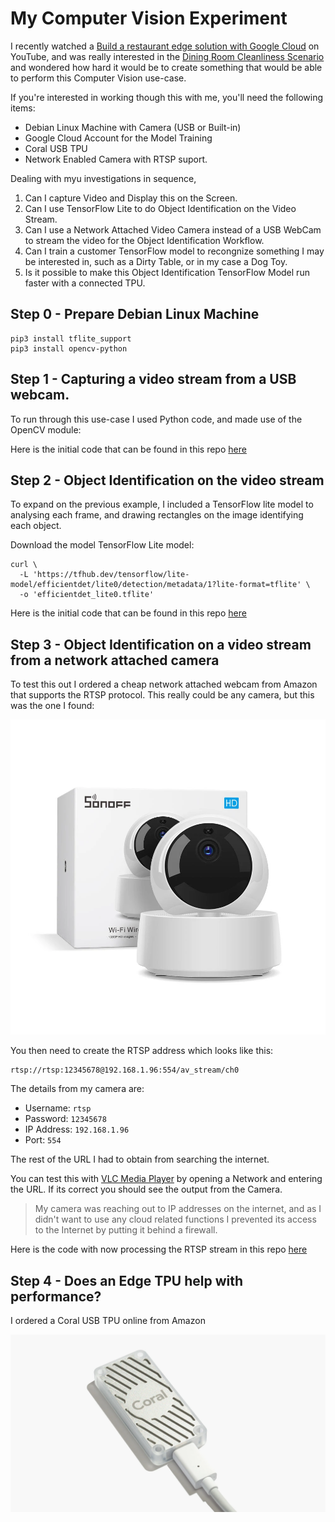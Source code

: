 # My Computer Vision Experiment

I recently watched a [Build a restaurant edge solution with Google Cloud](https://www.youtube.com/watch?v=c2I4G7UH408) on YouTube, and was really interested in the [Dining Room Cleanliness Scenario](https://youtu.be/c2I4G7UH408?t=530) and wondered how hard it would be to create something that would be able to perform this Computer Vision use-case.

If you're interested in working though this with me, you'll need the following items:

* Debian Linux Machine with Camera (USB or Built-in)
* Google Cloud Account for the Model Training
* Coral USB TPU
* Network Enabled Camera with RTSP suport.

Dealing with myu investigations in sequence,

1. Can I capture Video and Display this on the Screen.
2. Can I use TensorFlow Lite to do Object Identification on the Video Stream.
3. Can I use a Network Attached Video Camera instead of a USB WebCam to stream the video for the Object Identification Workflow.
4. Can I train a customer TensorFlow model to recongnize something I may be interested in, such as a Dirty Table, or in my case a Dog Toy.
5. Is it possible to make this Object Identification TensorFlow Model run faster with a connected TPU.


## Step 0 - Prepare Debian Linux Machine

```
pip3 install tflite_support
pip3 install opencv-python
```

## Step 1 - Capturing a video stream from a USB webcam.

To run through this use-case I used Python code, and made use of the OpenCV module:

Here is the initial code that can be found in this repo [here](./code/step-1/video-capture.py)

## Step 2 - Object Identification on the video stream

To expand on the previous example, I included a TensorFlow lite model to analysing each frame, and drawing rectangles on the image identifying each object.

Download the model TensorFlow Lite model:
```shell
curl \
  -L 'https://tfhub.dev/tensorflow/lite-model/efficientdet/lite0/detection/metadata/1?lite-format=tflite' \
  -o 'efficientdet_lite0.tflite'
```

Here is the initial code that can be found in this repo [here](./code/step-2/video-capture.py)

## Step 3 - Object Identification on a video stream from a network attached camera

To test this out I ordered a cheap network attached webcam from Amazon that supports the RTSP protocol. This really could be any camera, but this was the one I found:

![Sonoff Wi-Fi Wireless IP Security Camera](./images/sonoff-camera.webp)

You then need to create the RTSP address which looks like this:

```
rtsp://rtsp:12345678@192.168.1.96:554/av_stream/ch0
```

The details from my camera are:

* Username: `rtsp`
* Password: `12345678`
* IP Address: `192.168.1.96`
* Port: `554`

The rest of the URL I had to obtain from searching the internet.

You can test this with [VLC Media Player](https://www.videolan.org/) by opening a Network and entering the URL. If its correct you should see the output from the Camera.

> My camera was reaching out to IP addresses on the internet, and as I didn't want to use any cloud related functions I prevented its access to the Internet by putting it behind a firewall.

Here is the code with now processing the RTSP stream in this repo [here](./code/step-3/video-capture.py)

## Step 4 - Does an Edge TPU help with performance?

I ordered a Coral USB TPU online from Amazon

![Coral USB](./images/coral-usb.webp)